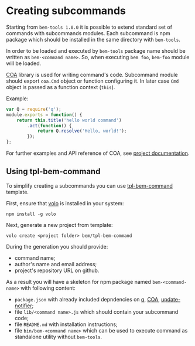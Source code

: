# Creating subcommands

Starting from `bem-tools 1.0.0` it is possible to extend standard set of commands with subcommands modules.
Each subcommand is npm package which should be installed in the same directory with `bem-tools`.

In order to be loaded and executed by `bem-tools` package name should be written as
`bem-<command name>`. So, when executing `bem foo`, `bem-foo` module will be loaded.

[COA](https://github.com/veged/coa) library is used for writing command's code. Subcommand module should
export `coa.Cmd` object or function configuring it. In later case `Cmd` object is passed as a function
context (`this`).

Example:

```javascript
var Q = require('q');
module.exports = function() {
    return this.title('hello world command')
        .act(function() {
            return Q.resolve('Hello, world!');
        });
};
```

For further examples and API reference of COA, see
[project documentation](https://github.com/veged/coa/blob/master/README.md).

## Using tpl-bem-command

To simplify creating a subcommands you can use [tpl-bem-command](https://github.com/bem/tpl-bem-command)
template.

First, ensure that [volo](http://volojs.org/) is installed in your system:

    npm install -g volo

Next, generate a new project from template:

    volo create <project folder> bem/tpl-bem-command

During the generation you should provide:

* command name;
* author's name and email address;
* project's repository URL on github.

As a result you will have a skeleton for npm package named `bem-<command-name>` with
following content:

* `package.json` with already included depndencies on [q](https://github.com/kriskowal/q),
    [COA](https://github.com/veged/coa), [update-notifier](https://github.com/yeoman/update-notifier/);
* file `lib/<command name>.js` which should contain your subcommand code;
* file `README.md` with installation instructions;
* file `bin/bem-<command name>` which can be used to execute command as standalone utility without `bem-tools`.
